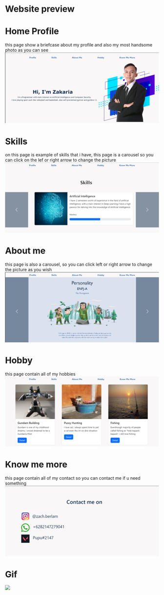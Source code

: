 # Website preview
# Home Profile
this page show a briefcase about my profile and also my most handsome photo as you can see
![img1](https://github.com/ZakariaBerlam/Website-Profile/blob/master/home%20Profile.png)
# Skills
on this page is example of skills that i have, this page is a carousel so you can click on the lef or right arrow to change the picture
![img1](https://github.com/ZakariaBerlam/Website-Profile/blob/master/Skill%20page.png)
# About me
this page is also a carousel, so you can click left or right arrow to change the picture as you wish
![img1](https://github.com/ZakariaBerlam/Website-Profile/blob/master/About%20us.png)
# Hobby
this page contain all of my hobbies
![img1](https://github.com/ZakariaBerlam/Website-Profile/blob/master/hobby.png)
# Know me more
this page contain all of my contact so you can contact me if u need something
![img1](https://github.com/ZakariaBerlam/Website-Profile/blob/master/kontak.png)
# Gif
![](https://github.com/Your_Repository_Name/Your_GIF_Name.gif)
